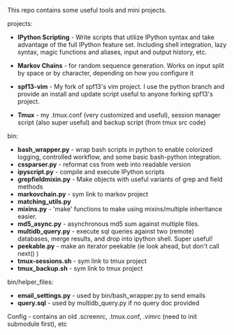 This repo contains some useful tools and mini projects.

projects:

* **IPython Scripting** - Write scripts that utilize IPython syntax and take advantage of the full IPython feature set.  Including shell integration, lazy syntax, magic functions and aliases, input and output history, etc.

* **Markov Chains** - for random sequence generation.  Works on input split by space or by character, depending on how you configure it

* **spf13-vim** - My fork of spf13's vim project.  I use the python branch and provide an install and update script useful to anyone forking spf13's project.

* **Tmux** - my .tmux.conf (very customized and useful), session manager script (also super useful) and backup script (from tmux src code)



bin:

* **bash_wrapper.py** - wrap bash scripts in python to enable colorized logging, controlled workflow, and some basic bash-python integration.
* **cssparser.py** - reformat css from web into readable version
* **ipyscript.py** - compile and execute IPython scripts
* **grepfieldmixin.py** - Make objects with useful variants of grep and field methods
* **markovchain.py** - sym link to markov project 
* **matching_utils.py**
* **mixins.py** - 'make' functions to make using mixins/multiple inheritance easier.
* **md5_async.py** - asynchronous md5 sum against multiple files. 
* **multidb_query.py** - execute sql queries against two (remote) databases, merge results, and drop into ipython shell. Super useful!  
* **peekable.py** - make an iterator peekable (ie look ahead, but don't call next() )
* **tmux-sessions.sh** - sym link to tmux project
* **tmux_backup.sh** - sym link to tmux project

bin/helper_files:
* **email_settings.py** - used by bin/bash_wrapper.py to send emails
* **query.sql** - used by multidb_query.py if no query doc provided

Config - contains an old .screenrc, .tmux.conf, .vimrc (need to init submodule first), etc
